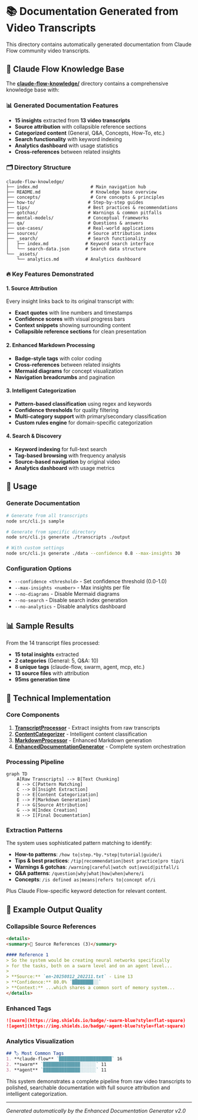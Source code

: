 # 📚 Documentation Generated from Video Transcripts

This directory contains automatically generated documentation from Claude Flow community video transcripts.

## 🌟 Claude Flow Knowledge Base

The **[claude-flow-knowledge/](claude-flow-knowledge/)** directory contains a comprehensive knowledge base with:

### 📊 Generated Documentation Features

- **15 insights** extracted from **13 video transcripts**
- **Source attribution** with collapsible reference sections  
- **Categorized content** (General, Q&A, Concepts, How-To, etc.)
- **Search functionality** with keyword indexing
- **Analytics dashboard** with usage statistics
- **Cross-references** between related insights

### 🗂️ Directory Structure

```
claude-flow-knowledge/
├── index.md                    # Main navigation hub
├── README.md                   # Knowledge base overview
├── concepts/                   # Core concepts & principles
├── how-to/                    # Step-by-step guides  
├── tips/                      # Best practices & recommendations
├── gotchas/                   # Warnings & common pitfalls
├── mental-models/             # Conceptual frameworks
├── qa/                        # Questions & answers
├── use-cases/                 # Real-world applications
├── sources/                   # Source attribution index
├── _search/                   # Search functionality
│   ├── index.md              # Keyword search interface
│   └── search-data.json      # Search data structure
└── _assets/
    └── analytics.md          # Analytics dashboard
```

### 🔥 Key Features Demonstrated

#### 1. **Source Attribution**
Every insight links back to its original transcript with:
- **Exact quotes** with line numbers and timestamps
- **Confidence scores** with visual progress bars
- **Context snippets** showing surrounding content
- **Collapsible reference sections** for clean presentation

#### 2. **Enhanced Markdown Processing**
- **Badge-style tags** with color coding
- **Cross-references** between related insights
- **Mermaid diagrams** for concept visualization
- **Navigation breadcrumbs** and pagination

#### 3. **Intelligent Categorization**
- **Pattern-based classification** using regex and keywords
- **Confidence thresholds** for quality filtering
- **Multi-category support** with primary/secondary classification
- **Custom rules engine** for domain-specific categorization

#### 4. **Search & Discovery**
- **Keyword indexing** for full-text search
- **Tag-based browsing** with frequency analysis
- **Source-based navigation** by original video
- **Analytics dashboard** with usage metrics

## 🚀 Usage

### Generate Documentation

```bash
# Generate from all transcripts
node src/cli.js sample

# Generate from specific directory
node src/cli.js generate ./transcripts ./output

# With custom settings
node src/cli.js generate ./data --confidence 0.8 --max-insights 30
```

### Configuration Options

- `--confidence <threshold>` - Set confidence threshold (0.0-1.0)
- `--max-insights <number>` - Max insights per file 
- `--no-diagrams` - Disable Mermaid diagrams
- `--no-search` - Disable search index generation
- `--no-analytics` - Disable analytics dashboard

## 📊 Sample Results

From the 14 transcript files processed:
- **15 total insights** extracted
- **2 categories** (General: 5, Q&A: 10)
- **8 unique tags** (claude-flow, swarm, agent, mcp, etc.)
- **13 source files** with attribution
- **95ms generation time**

## 🔧 Technical Implementation

### Core Components

1. **[TranscriptProcessor](../src/generators/transcript-processor.js)** - Extract insights from raw transcripts
2. **[ContentCategorizer](../src/generators/content-categorizer.js)** - Intelligent content classification  
3. **[MarkdownProcessor](../src/generators/markdown-processor.js)** - Enhanced Markdown generation
4. **[EnhancedDocumentationGenerator](../src/generators/enhanced-doc-generator.js)** - Complete system orchestration

### Processing Pipeline

```mermaid
graph TD
    A[Raw Transcripts] --> B[Text Chunking]
    B --> C[Pattern Matching]
    C --> D[Insight Extraction]
    D --> E[Content Categorization]
    E --> F[Markdown Generation]
    F --> G[Source Attribution]
    G --> H[Index Creation]
    H --> I[Final Documentation]
```

### Extraction Patterns

The system uses sophisticated pattern matching to identify:

- **How-to patterns**: `/how to|step.*by.*step|tutorial|guide/i`
- **Tips & best practices**: `/tip|recommendation|best practice|pro tip/i`
- **Warnings & gotchas**: `/warning|careful|watch out|avoid|pitfall/i`
- **Q&A patterns**: `/question|why|what|how|when|where/i`
- **Concepts**: `/is defined as|means|refers to|concept of/i`

Plus Claude Flow-specific keyword detection for relevant content.

## 🎯 Example Output Quality

### Collapsible Source References
```markdown
<details>
<summary>📖 Source References (3)</summary>

#### Reference 1
> So the system would be creating neural networks specifically
> for the tasks, both on a swarm level and on an agent level...
>
> **Source:** `en-20250812_202211.txt` - Line 13
> **Confidence:** 80.0% `████████░░`
> **Context:** ...which shares a common sort of memory system...
</details>
```

### Enhanced Tags
```markdown
![swarm](https://img.shields.io/badge/-swarm-blue?style=flat-square) 
![agent](https://img.shields.io/badge/-agent-blue?style=flat-square)
```

### Analytics Visualization
```markdown
## 🏷️ Most Common Tags
1. **claude-flow** `████████████████████` 16
2. **swarm** `██████████████░░░░░░` 11
3. **agent** `██████████████░░░░░░` 11
```

This system demonstrates a complete pipeline from raw video transcripts to polished, searchable documentation with full source attribution and intelligent categorization.

---

*Generated automatically by the Enhanced Documentation Generator v2.0*